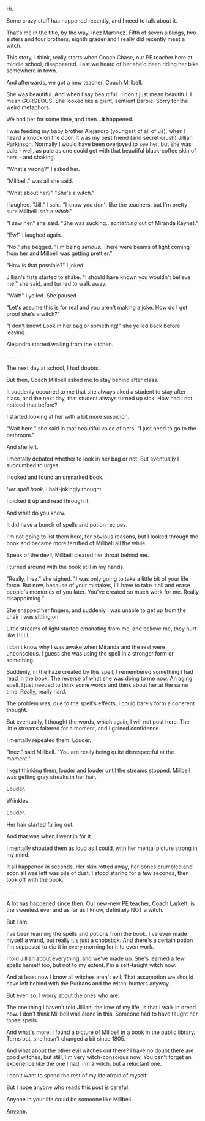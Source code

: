 Hi.

Some crazy stuff has happened recently, and I need to talk about it.

That's me in the title, by the way. Inez Martinez. Fifth of seven siblings, two sisters and four brothers, eighth grader and I really did recently meet a witch.

This story, I think, really starts when Coach Chase, our PE teacher here at middle school, disappeared. Last we heard of her she'd been riding her bike somewhere in town.

And afterwards, we got a new teacher. Coach Millbell.

She was beautiful. And when I say beautiful...I don't just mean beautiful. I mean GORGEOUS. She looked like a giant, sentient Barbie. Sorry for the weird metaphors.

We had her for some time, and then...**it** happened.

I was feeding my baby brother Alejandro (youngest of all of us), when I heard a knock on the door. It was my best friend (and secret crush) Jillian Parkinson. Normally I would have been overjoyed to see her, but she was pale - well, as pale as one could get with that beautiful black-coffee skin of hers - and shaking.

"What's wrong?" I asked her.

"Millbell." was all she said.

"What about her?" "She's a witch."

I laughed. "Jill." I said. "I know you don't like the teachers, but I'm pretty sure Millbell isn't a *witch."*

"I saw her." she said. "She was sucking...*something* out of Miranda Keynet."

"Ew!" I laughed again.

"No." she begged. "I'm being *serious.* There were beams of light coming from her and Millbell was getting prettier."

"How is that possible?" I joked.

Jillian's fists started to shake. "I should have known you wouldn't believe me." she said, and turned to walk away.

"Wait!" I yelled. She paused.

"Let's assume this is for real and you aren't making a joke. How do I get proof she's a witch?"

"I don't know! Look in her bag or something!" she yelled back before leaving.

Alejandro started wailing from the kitchen.

.......

The next day at school, I had doubts.

But then, Coach Millbell asked me to stay behind after class.

It suddenly occurred to me that she always aked a student to stay after class, and the next day, that student always turned up sick. How had I not noticed that before?

I started looking at her with a bit more suspicion.

"Wait here." she said in that beautiful voice of hers. "I just need to go to the bathroom."

And she left.

I mentally debated whether to look in her bag or not. But eventually I succumbed to urges.

I looked and found an unmarked book.

*Her spell book,* I half-jokingly thought.

I picked it up and read through it.

And what do you know.

It did have a bunch of spells and potion recipes.

I'm not going to list them here, for obvious reasons, but I looked through the book and became more terrified of Millbell all the while.

Speak of the devil, Millbell cleared her throat behind me.

I turned around with the book still in my hands.

"Really, Inez." she sighed. "I was only going to take a little bit of your life force. But now, because of your mistakes, I'll have to take it all and erase people's memories of you later. You've created so much work for me. Really disappointing."

She snapped her fingers, and suddenly I was unable to get up from the chair I was sitting on.

Little streams of light started emanating from me, and believe me, they hurt like HELL.

I don't know why I was awake when Miranda and the rest were unconscious. I guess she was using the spell in a stronger form or something.

Suddenly, in the haze created by this spell, I remembered something I had read in the book. The reverse of what she was doing to me now. An aging spell. I just needed to think some words and think about her at the same time. Really, really hard.

The problem was, due to the spell's effects, I could barely form a coherent thought.

But eventually, I thought the words, which again, I will not post here. The little streams faltered for a moment, and I gained confidence.

I mentally repeated them. Louder.

"Inez." said Millbell. "You are really being quite disrespectful at the moment."

I kept thinking them, louder and louder until the streams stopped. Millbell was getting gray streaks in her hair.

Louder.

Wrinkles.

Louder.

Her hair started falling out.

And that was when I went in for it.

I mentally shouted them as loud as I could, with her mental picture strong in my mind.

It all happened in seconds. Her skin rotted away, her bones crumbled and soon all was left was pile of dust. I stood staring for a few seconds, then took off with the book.

......

A lot has happened since then. Our new-new PE teacher, Coach Larkett, is the sweetest ever and as far as I know, definitely NOT a witch.

But I am.

I've been learning the spells and potions from the book. I've even made myself a wand, but really it's just a chopstick. And there's a certain potion I'm supposed to dip it in every morning for it to even work.

I told Jillian about everything, and we've made up. She's learned a few spells herself too, but not to my extent. I'm a self-taught witch now.

And at least now I know all witches aren't evil. That assumption we should have left behind with the Puritans and the witch-hunters anyway.

But even so, I worry about the ones who are.

The one thing I haven't told Jillian, the love of my life, is that I walk in dread now. I don't think Millbell was alone in this. Someone had to have taught her those spells.

And what's more, I found a picture of Millbell in a book in the public library. Turns out, she hasn't changed a bit since 1805.

And what about the other evil witches out there? I have no doubt there are good witches, but still, I'm very witch-conscious now. You can't forget an experience like the one I had. I'm a witch, but a reluctant one.

I don't want to spend the rest of my life afraid of myself.

But I hope anyone who reads this post is careful.

Anyone in your life could be someone like Millbell.

[Anyone.](https://www.reddit.com/user/LilliannaCreepwell/)